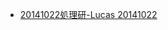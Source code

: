 

- [20141022処理研-Lucas 20141022](http://akihiko.shirai.as/album/assets/c714d6360f2f45cff836c06eba82f82ac7e488d1e7a9d85009886a775c7138ec/)

